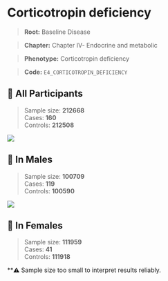 # Corticotropin deficiency

> **Root:** Baseline Disease  

> **Chapter:** Chapter IV- Endocrine and metabolic  

> **Phenotype:** Corticotropin deficiency  

> **Code:** `E4_CORTICOTROPIN_DEFICIENCY`

## 🧪 All Participants  
> Sample size: **212668**  
> Cases: **160**  
> Controls: **212508**
<img src="/Disease/Figures/ALL/Incidence/E4_CORTICOTROPIN_DEFICIENCY.png"/>
<CsvTable src="/Disease_Data/ALL/Incidence/COX_E4_CORTICOTROPIN_DEFICIENCY.csv" label="🔍 View full results" />

## 👨 In Males  
> Sample size: **100709**  
> Cases: **119**  
> Controls: **100590**
<img src="/Disease/Figures/Male/Incidence/E4_CORTICOTROPIN_DEFICIENCY.png"/>
<CsvTable src="/Disease_Data/Male/Incidence/COX_E4_CORTICOTROPIN_DEFICIENCY.csv" label="🔍 View full results" />

## 👩 In Females  
> Sample size: **111959**  
> Cases: **41**  
> Controls: **111918**

**⚠️ Sample size too small to interpret results reliably.

